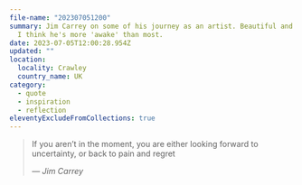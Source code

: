 ```yaml
---
file-name: "202307051200"
summary: Jim Carrey on some of his journey as an artist. Beautiful and profound.
  I think he's more 'awake' than most.
date: 2023-07-05T12:00:28.954Z
updated: ""
location:
  locality: Crawley
  country_name: UK
category:
  - quote
  - inspiration
  - reflection
eleventyExcludeFromCollections: true
---
```

<blockquote>

<p>If you aren’t in the moment, you are either looking forward to uncertainty, or back to pain and regret</p>

<footer>

<cite>&mdash; Jim Carrey</cite>

</footer>

</blockquote>